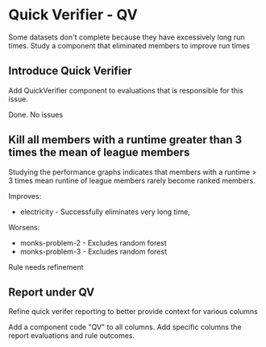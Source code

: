 #  Quick Verifier - QV

Some datasets don't complete because they have excessively long run times. Study a component that eliminated members to improve run times

## Introduce Quick Verifier

Add QuickVerifier component to evaluations that is responsible for this issue. 

Done. No issues

## Kill all members with a runtime greater than 3 times the mean of league members

Studying the performance graphs indicates that members with a runtime > 3 times mean runtine of league members rarely become ranked members.

Improves:

+ electricity - Successfully eliminates very long time,

Worsens:

+ monks-problem-2 - Excludes random forest
+ monks-problem-3 - Excludes random forest

Rule needs refinement

## Report under QV

Refine quick verifer reporting to better provide context for various columns

Add a component code "QV" to all columns.
Add specific columns the report evaluations and rule outcomes.
